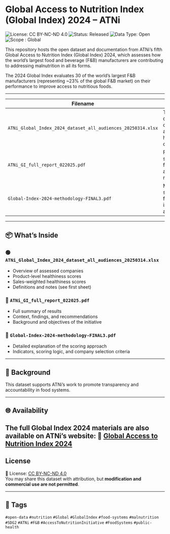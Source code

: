 # Global Access to Nutrition Index (Global Index) 2024 – ATNi

![License: CC BY-NC-ND 4.0](https://img.shields.io/badge/License-CC%20BY--NC--ND%204.0-lightgrey.svg)
![Status: Released](https://img.shields.io/badge/Status-Released-brightgreen)
![Data Type: Open](https://img.shields.io/badge/Data%20Type-Open-blue)
![Scope : Global](https://img.shields.io/badge/Scope-Global-darkgreen)

This repository hosts the open dataset and documentation from ATNi’s fifth Global Access to Nutrition Index (Global Index) 2024, which assesses how the world’s largest food and beverage (F&B) manufacturers are contributing to addressing malnutrition in all its forms.

The 2024 Global Index evaluates 30 of the world’s largest F&B manufacturers (representing ~23% of the global F&B market) on their performance to improve access to nutritious foods.

---


| Filename | Description |
|----------|-------------|
| `ATNi_Global_Index_2024_dataset_all_audiences_20250314.xlsx` | The main open dataset with company scores and product health data within countries |
| `ATNi_GI_full_report_022025.pdf` | Full report summarizing findings, insights, and recommendations |
| `Global-Index-2024-methodology-FINAL3.pdf` | Methodology and scoring framework used in the assessment |

---

## 📦 What’s Inside

### 🟢 `ATNi_Global_Index_2024_dataset_all_audiences_20250314.xlsx`  
- Overview of assessed companies  
- Product-level healthiness scores
- Sales-weighted healthiness scores  
- Definitions and notes (see first sheet)

### 📘 `ATNi_GI_full_report_022025.pdf`  
- Full summary of results  
- Context, findings, and recommendations  
- Background and objectives of the initiative

### 📐 `Global-Index-2024-methodology-FINAL3.pdf`  
- Detailed explanation of the scoring approach  
- Indicators, scoring logic, and company selection criteria

---

## 🧭 Background

This dataset supports ATNi’s work to promote transparency and accountability in food systems.

---

## 🌐 Availability

The full Global Index 2024 materials are also available on ATNi’s website:
🔗 [Global Access to Nutrition Index 2024](https://accesstonutrition.org/index/global-access-to-nutrition-index/)
---

## License

📜 License: [CC BY-NC-ND 4.0](https://creativecommons.org/licenses/by-nc-nd/4.0/)  
You may share this dataset with attribution, but **modification and commercial use are not permitted**.

---

## 🔖 Tags

`#open-data` `#nutrition` `#Global` `#GlobalIndex` `#food-systems` `#malnutrition` `#SDG2` `#ATNi` `#F&B` `#AccessToNutritionInitiative` `#FoodSystems` `#public-health`
